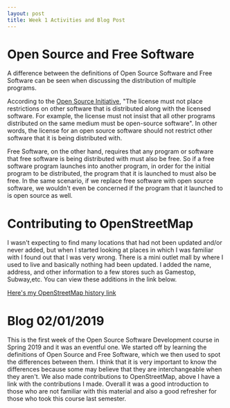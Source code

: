 ```yaml
---
layout: post
title: Week 1 Activities and Blog Post
---
```


# Open Source and Free Software
A difference between the definitions of Open Source Software and Free Software can be seen when discussing the distribution of multiple programs. 

According to the [Open Source Initiative](https://opensource.org/osd), "The license must not place restrictions on other software that is distributed along with the licensed software. For example, the license must not insist that all other programs distributed on the same medium must be open-source software". In other words, the license for an open source software should not restrict other software that it is being distributed with. 

Free Software, on the other hand, requires that any program or software that free software is being distributed with must also be free. So if a free software program launches into another program, in order for the initial program to be distributed, the program that it is launched to must also be free. In the same scenario, if we replace free software with open source software, we wouldn't even be concerned if the program that it launched to is open source as well.

# Contributing to OpenStreetMap
I wasn't expecting to find many locations that had not been updated and/or never added, but when I started looking at places in
which I was familiar with I found out that I was very wrong. There is a mini outlet mall by where I used to live and basically
nothing had been updated. I added the name, address, and other information to a few stores such as Gamestop, Subway,etc. You
can view these additions in the link below.

[Here's my OpenStreetMap history link](https://www.openstreetmap.org/user/johncgenere/history)

# Blog 02/01/2019

This is the first week of the Open Source Software Development course in Spring 2019 and it was an eventful one. We started off
by learning the definitions of Open Source and Free Software, which we then used to spot the differences between them. I think 
that it is very important to know the differences because some may believe that they are interchangeable when they aren't. We 
also made contributions to OpenStreetMap, above I have a link with the contributions I made. Overall it was a good introduction
to those who are not familiar with this material and also a good refresher for those who took this course last semester. 
